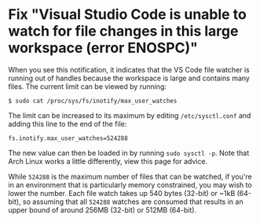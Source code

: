 # Fix "Visual Studio Code is unable to watch for file changes in this large workspace (error ENOSPC)"

When you see this notification, it indicates that the VS Code file watcher is running out of handles because the workspace is large and contains many files. The current limit can be viewed by running:

```
$ sudo cat /proc/sys/fs/inotify/max_user_watches
```

The limit can be increased to its maximum by editing `/etc/sysctl.conf` and adding this line to the end of the file:

```
fs.inotify.max_user_watches=524288
```

The new value can then be loaded in by running `sudo sysctl -p`. Note that Arch Linux works a little differently, view this page for advice.

While `524288` is the maximum number of files that can be watched, if you're in an environment that is particularly memory constrained, you may wish to lower the number. Each file watch takes up 540 bytes (32-bit) or ~1kB (64-bit), so assuming that all `524288` watches are consumed that results in an upper bound of around 256MB (32-bit) or 512MB (64-bit).
